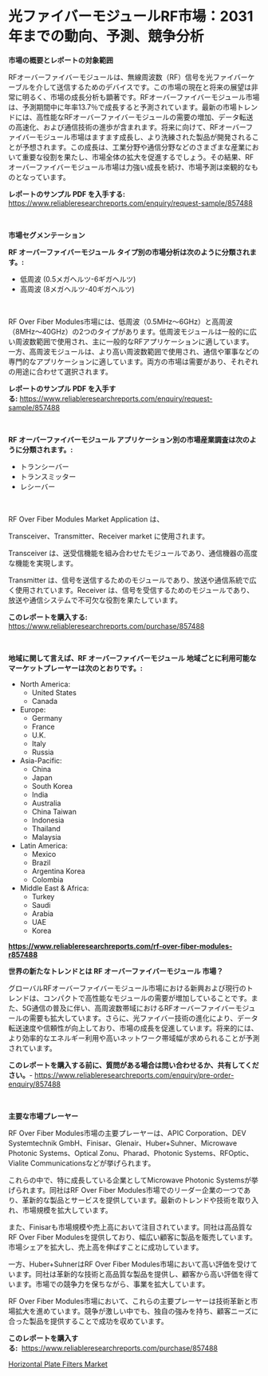 <p><h1>光ファイバーモジュールRF市場：2031年までの動向、予測、競争分析</h1></p><p><strong>市場の概要とレポートの対象範囲</strong></p>
<p><p>RFオーバーファイバーモジュールは、無線周波数（RF）信号を光ファイバーケーブルを介して送信するためのデバイスです。この市場の現在と将来の展望は非常に明るく、市場の成長分析も顕著です。RFオーバーファイバーモジュール市場は、予測期間中に年率13.7％で成長すると予測されています。最新の市場トレンドには、高性能なRFオーバーファイバーモジュールの需要の増加、データ転送の高速化、および通信技術の進歩が含まれます。将来に向けて、RFオーバーファイバーモジュール市場はますます成長し、より洗練された製品が開発されることが予想されます。この成長は、工業分野や通信分野などのさまざまな産業において重要な役割を果たし、市場全体の拡大を促進するでしょう。その結果、RFオーバーファイバーモジュール市場は力強い成長を続け、市場予測は楽観的なものとなっています。</p></p>
<p><strong>レポートのサンプル PDF を入手する:</strong> <a href="https://www.reliableresearchreports.com/enquiry/request-sample/857488">https://www.reliableresearchreports.com/enquiry/request-sample/857488</a></p>
<p>&nbsp;</p>
<p><strong>市場セグメンテーション</strong></p>
<p><strong>RF オーバーファイバーモジュール タイプ別の市場分析は次のように分類されます。:</strong></p>
<p><ul><li>低周波 (0.5メガヘルツ-6ギガヘルツ)</li><li>高周波 (8メガヘルツ-40ギガヘルツ)</li></ul></p>
<p>&nbsp;</p>
<p><p>RF Over Fiber Modules市場には、低周波（0.5MHz〜6GHz）と高周波（8MHz〜40GHz）の2つのタイプがあります。低周波モジュールは一般的に広い周波数範囲で使用され、主に一般的なRFアプリケーションに適しています。一方、高周波モジュールは、より高い周波数範囲で使用され、通信や軍事などの専門的なアプリケーションに適しています。両方の市場は需要があり、それぞれの用途に合わせて選択されます。</p></p>
<p><strong>レポートのサンプル PDF を入手する:</strong>&nbsp;<a href="https://www.reliableresearchreports.com/enquiry/request-sample/857488">https://www.reliableresearchreports.com/enquiry/request-sample/857488</a></p>
<p>&nbsp;</p>
<p><strong> RF オーバーファイバーモジュール アプリケーション別の市場産業調査は次のように分類されます。:</strong></p>
<p><ul><li>トランシーバー</li><li>トランスミッター</li><li>レシーバー</li></ul></p>
<p>&nbsp;</p>
<p><p>RF Over Fiber Modules Market Application は、 </p><p>Transceiver、Transmitter、Receiver market に使用されます。 </p><p>Transceiver は、送受信機能を組み合わせたモジュールであり、通信機器の高度な機能を実現します。 </p><p>Transmitter は、信号を送信するためのモジュールであり、放送や通信系統で広く使用されています。Receiver は、信号を受信するためのモジュールであり、放送や通信システムで不可欠な役割を果たしています。</p></p>
<p><strong>このレポートを購入する:</strong>&nbsp; <a href="https://www.reliableresearchreports.com/purchase/857488">https://www.reliableresearchreports.com/purchase/857488</a></p>
<p>&nbsp;</p>
<p><strong>地域に関して言えば、RF オーバーファイバーモジュール 地域ごとに利用可能なマーケットプレーヤーは次のとおりです。:</strong></p>
<p><ul>
    <li>
        North America:
        <ul>
            <li>United States</li>
            <li>Canada</li>
        </ul>
    </li>
    <li>
        Europe:
        <ul>
            <li>Germany</li>
            <li>France</li>
            <li>U.K.</li>
            <li>Italy</li>
            <li>Russia</li>
        </ul>
    </li>
    <li>
        Asia-Pacific:
        <ul>
            <li>China</li>
            <li>Japan</li>
            <li>South Korea</li>
            <li>India</li>
            <li>Australia</li>
            <li>China Taiwan</li>
            <li>Indonesia</li>
            <li>Thailand</li>
            <li>Malaysia</li>
        </ul>
    </li>
    <li>
        Latin America:
        <ul>
            <li>Mexico</li>
            <li>Brazil</li>
            <li>Argentina Korea</li>
            <li>Colombia</li>
        </ul>
    </li>
    <li>
        Middle East & Africa:
        <ul>
            <li>Turkey</li>
            <li>Saudi</li>
            <li>Arabia</li>
            <li>UAE</li>
            <li>Korea</li>
        </ul>
    </li>
    </ul></p>
<p><strong><a href="https://www.reliableresearchreports.com/rf-over-fiber-modules-r857488">https://www.reliableresearchreports.com/rf-over-fiber-modules-r857488</a></strong>&nbsp;</p>
<p><strong>世界の新たなトレンドとは RF オーバーファイバーモジュール 市場？</strong></p>
<p><p>グローバルRFオーバーファイバーモジュール市場における新興および現行のトレンドは、コンパクトで高性能なモジュールの需要が増加していることです。また、5G通信の普及に伴い、高周波数帯域におけるRFオーバーファイバーモジュールの需要も拡大しています。さらに、光ファイバー技術の進化により、データ転送速度や信頼性が向上しており、市場の成長を促進しています。将来的には、より効率的なエネルギー利用や高いネットワーク帯域幅が求められることが予測されています。</p></p>
<p><strong>このレポートを購入する前に、質問がある場合は問い合わせるか、共有してください。</strong>- <a href="https://www.reliableresearchreports.com/enquiry/pre-order-enquiry/857488">https://www.reliableresearchreports.com/enquiry/pre-order-enquiry/857488</a></p>
<p>&nbsp;</p>
<p><strong>主要な市場プレーヤー</strong></p>
<p><p>RF Over Fiber Modules市場の主要プレーヤーは、APIC Corporation、DEV Systemtechnik GmbH、Finisar、Glenair、Huber+Suhner、Microwave Photonic Systems、Optical Zonu、Pharad、Photonic Systems、RFOptic、Vialite Communicationsなどが挙げられます。</p><p>これらの中で、特に成長している企業としてMicrowave Photonic Systemsが挙げられます。同社はRF Over Fiber Modules市場でのリーダー企業の一つであり、革新的な製品とサービスを提供しています。最新のトレンドや技術を取り入れ、市場規模を拡大しています。</p><p>また、Finisarも市場規模や売上高において注目されています。同社は高品質なRF Over Fiber Modulesを提供しており、幅広い顧客に製品を販売しています。市場シェアを拡大し、売上高を伸ばすことに成功しています。</p><p>一方、Huber+SuhnerはRF Over Fiber Modules市場において高い評価を受けています。同社は革新的な技術と高品質な製品を提供し、顧客から高い評価を得ています。市場での競争力を保ちながら、事業を拡大しています。</p><p>RF Over Fiber Modules市場において、これらの主要プレーヤーは技術革新と市場拡大を進めています。競争が激しい中でも、独自の強みを持ち、顧客ニーズに合った製品を提供することで成功を収めています。</p></p>
<p><strong>このレポートを購入する:</strong>&nbsp;&nbsp;<a href="https://www.reliableresearchreports.com/purchase/857488">https://www.reliableresearchreports.com/purchase/857488</a></p>
<p><p><a href="https://github.com/zjyglelu/Market-Research-Report-List-2/blob/main/horizontal-plate-filters-market.md">Horizontal Plate Filters Market</a></p></p>